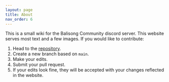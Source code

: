 ```yaml
---
layout: page
title: About
nav_order: 6
---
```

This is a small wiki for the Balisong Community discord server. This website serves most text and a few images. If you would like to contribute:

1. Head to the [repository](https://github.com/bc-discord/bc-discord.github.io).
2. Create a new branch based on `main`.
3. Make your edits.
4. Submit your pull request.
5. If your edits look fine, they will be accepted with your changes reflected in the website.